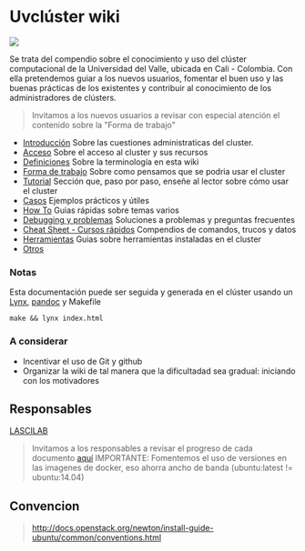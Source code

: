 Uvclúster wiki
=========

![](http://compras.univalle.edu.co/imagenes/fotos/banner-estrategia-1.jpg)

Se trata del compendio sobre el conocimiento y uso del clúster computacional de la Universidad del Valle, ubicada en Cali - Colombia. Con ella pretendemos 
guiar a los nuevos usuarios, fomentar el buen uso y las buenas prácticas de los existentes y contribuir al conocimiento de los administradores de clústers.

> Invitamos a los nuevos usuarios a revisar con especial atención el contenido sobre la "Forma de trabajo"

 - [Introducción](Introduccion/README.md) Sobre las cuestiones administraticas del cluster.
 - [Acceso](Acceso/README.md) Sobre el acceso al cluster y sus recursos
 - [Definiciones](Definiciones/README.md) Sobre la terminología en esta wiki
 - [Forma de trabajo](FormaDeTrabajo/README.md) Sobre como pensamos que se podria usar el cluster
 - [Tutorial](Tutorial/README.md) Sección que, paso por paso, enseñe al lector sobre cómo usar el cluster
 - [Casos](Casos/README.md) Ejemplos prácticos y útiles
 - [How To](HowTos/README.md) Guias rápidas sobre temas varios
 - [Debugging y problemas](Problemas/README.md) Soluciones a problemas y preguntas frecuentes
 - [Cheat Sheet - Cursos rápidos](HowTos/README.md) Compendios de comandos, trucos y datos
 - [Herramientas](Herramientas/README.md) Guias sobre herramientas instaladas en el cluster
 - [Otros](Otros/README.md)

### Notas
Esta documentación puede ser seguida y generada en el clúster usando un [Lynx](http://lynx.browser.org/), [pandoc](http://pandoc.org/demos.html) y Makefile
```
make && lynx index.html
```
### A considerar
 - Incentivar el uso de Git y github
 - Organizar la wiki de tal manera que la dificultadad sea gradual: iniciando con los motivadores

## Responsables
[LASCILAB](http://lascilab.univalle.edu.co/)
> Invitamos a los responsables a revisar el progreso de cada documento [aquí](ESTADO.md)
> IMPORTANTE: Fomentemos el uso de versiones en las imagenes de docker, eso ahorra ancho de banda (ubuntu:latest != ubuntu:14.04)

## Convencion
> http://docs.openstack.org/newton/install-guide-ubuntu/common/conventions.html
